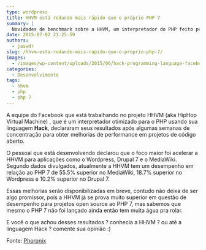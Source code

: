 ```yaml
---
type: wordpress
title: HHVM está rodando mais rápido que o próprio PHP 7
summary: |
  Novidades de benchmark sobre a HHVM, um interpretador do PHP feito pela equipe Facebook mostram resultados promissores.
date: 2015-07-02 21:25:59
authors:
  - jaswdr
slug: /hhvm-esta-rodando-mais-rapido-que-o-proprio-php-7/
images:
  - /images/wp-content/uploads/2015/06/hack-programming-language-facebook-code1.png
categories:
  - Desenvolvimento
tags:
  - hhvm
  - php
  - php 7
---
```


<span id="spelling-correction" class="gt-spell-correct-message">A</span> <span class="hps">equipe do Facebook</span> <span class="hps">que está trabalhando no projeto</span> <span class="hps">HHVM (aka HipHop Virtual Machine) ,</span> que é um interpretador <span class="hps">otimizado</span> para o <span class="hps">PHP</span> <span class="hps">usando sua linguagem <strong>Hack</strong>, declararam seus resultados após algumas semanas de concentração para obter melhorias de performance em projetos de código aberto.</span>

<!--more-->

O pessoal que está desenvolvendo declarou que o foco maior foi acelerar a HHVM para aplicações como o Wordpress, Drupal 7 e o MediaWiki. Segundo dados divulgados, atualmente a HHVM tem um desempenho em relação ao PHP 7 de 55.5% superior no MediaWiki, 18.7% superior no Wordpress e 10.2% superior no Drupal 7.

Essas melhorias serão disponibilizadas em breve, contudo não deixa de ser algo promissor, pois a HHVM já se prova muito superior em questão de desempenho para projetos open source ao PHP 7, mas sabemos que mesmo o PHP 7 não foi lançado ainda então tem muita água pra rolar.

E você o que achou desses resultados ? conhecia a HHVM ? ou até a linguagem Hack ? comente sua opinião :)

Fonte: <a href="https://www.phoronix.com/scan.php?page=news_item&amp;px=HHVM-Lockdown-Perf-PHP7" target="_blank">Phoronix</a>

&nbsp;